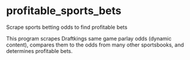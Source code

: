 # profitable_sports_bets
Scrape sports betting odds to find profitable bets

This program scrapes Draftkings same game parlay odds (dynamic content), compares them to the odds from many other sportsbooks, and determines profitable bets.
